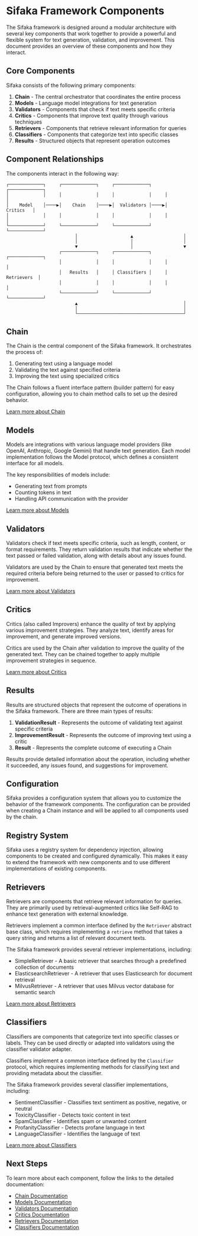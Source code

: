# Sifaka Framework Components

The Sifaka framework is designed around a modular architecture with several key components that work together to provide a powerful and flexible system for text generation, validation, and improvement. This document provides an overview of these components and how they interact.

## Core Components

Sifaka consists of the following primary components:

1. **Chain** - The central orchestrator that coordinates the entire process
2. **Models** - Language model integrations for text generation
3. **Validators** - Components that check if text meets specific criteria
4. **Critics** - Components that improve text quality through various techniques
5. **Retrievers** - Components that retrieve relevant information for queries
6. **Classifiers** - Components that categorize text into specific classes
7. **Results** - Structured objects that represent operation outcomes

## Component Relationships

The components interact in the following way:

```
┌─────────────┐     ┌─────────────┐     ┌─────────────┐     ┌─────────────┐
│             │     │             │     │             │     │             │
│    Model    │────▶│    Chain    │────▶│  Validators │────▶│   Critics   │
│             │     │             │     │             │     │             │
└─────────────┘     └─────────────┘     └─────────────┘     └─────────────┘
                          │                    ▲                   │
                          │                    │                   │
                          ▼                    │                   ▼
                    ┌─────────────┐     ┌─────────────┐     ┌─────────────┐
                    │             │     │             │     │             │
                    │   Results   │     │ Classifiers │     │ Retrievers  │
                    │             │     │             │     │             │
                    └─────────────┘     └─────────────┘     └─────────────┘
                          ▲                                        │
                          │                                        │
                          └────────────────────────────────────────┘
```

## Chain

The Chain is the central component of the Sifaka framework. It orchestrates the process of:
1. Generating text using a language model
2. Validating the text against specified criteria
3. Improving the text using specialized critics

The Chain follows a fluent interface pattern (builder pattern) for easy configuration, allowing you to chain method calls to set up the desired behavior.

[Learn more about Chain](CHAIN.md)

## Models

Models are integrations with various language model providers (like OpenAI, Anthropic, Google Gemini) that handle text generation. Each model implementation follows the Model protocol, which defines a consistent interface for all models.

The key responsibilities of models include:
- Generating text from prompts
- Counting tokens in text
- Handling API communication with the provider

[Learn more about Models](MODELS.md)

## Validators

Validators check if text meets specific criteria, such as length, content, or format requirements. They return validation results that indicate whether the text passed or failed validation, along with details about any issues found.

Validators are used by the Chain to ensure that generated text meets the required criteria before being returned to the user or passed to critics for improvement.

[Learn more about Validators](VALIDATORS.md)

## Critics

Critics (also called Improvers) enhance the quality of text by applying various improvement strategies. They analyze text, identify areas for improvement, and generate improved versions.

Critics are used by the Chain after validation to improve the quality of the generated text. They can be chained together to apply multiple improvement strategies in sequence.

[Learn more about Critics](CRITICS.md)

## Results

Results are structured objects that represent the outcome of operations in the Sifaka framework. There are three main types of results:

1. **ValidationResult** - Represents the outcome of validating text against specific criteria
2. **ImprovementResult** - Represents the outcome of improving text using a critic
3. **Result** - Represents the complete outcome of executing a Chain

Results provide detailed information about the operation, including whether it succeeded, any issues found, and suggestions for improvement.

## Configuration

Sifaka provides a configuration system that allows you to customize the behavior of the framework components. The configuration can be provided when creating a Chain instance and will be applied to all components used by the chain.

## Registry System

Sifaka uses a registry system for dependency injection, allowing components to be created and configured dynamically. This makes it easy to extend the framework with new components and to use different implementations of existing components.

## Retrievers

Retrievers are components that retrieve relevant information for queries. They are primarily used by retrieval-augmented critics like Self-RAG to enhance text generation with external knowledge.

Retrievers implement a common interface defined by the `Retriever` abstract base class, which requires implementing a `retrieve` method that takes a query string and returns a list of relevant document texts.

The Sifaka framework provides several retriever implementations, including:
- SimpleRetriever - A basic retriever that searches through a predefined collection of documents
- ElasticsearchRetriever - A retriever that uses Elasticsearch for document retrieval
- MilvusRetriever - A retriever that uses Milvus vector database for semantic search

[Learn more about Retrievers](RETRIEVERS.md)

## Classifiers

Classifiers are components that categorize text into specific classes or labels. They can be used directly or adapted into validators using the classifier validator adapter.

Classifiers implement a common interface defined by the `Classifier` protocol, which requires implementing methods for classifying text and providing metadata about the classifier.

The Sifaka framework provides several classifier implementations, including:
- SentimentClassifier - Classifies text sentiment as positive, negative, or neutral
- ToxicityClassifier - Detects toxic content in text
- SpamClassifier - Identifies spam or unwanted content
- ProfanityClassifier - Detects profane language in text
- LanguageClassifier - Identifies the language of text

[Learn more about Classifiers](CLASSIFIERS.md)

## Next Steps

To learn more about each component, follow the links to the detailed documentation:

- [Chain Documentation](CHAIN.md)
- [Models Documentation](MODELS.md)
- [Validators Documentation](VALIDATORS.md)
- [Critics Documentation](CRITICS.md)
- [Retrievers Documentation](RETRIEVERS.md)
- [Classifiers Documentation](CLASSIFIERS.md)
